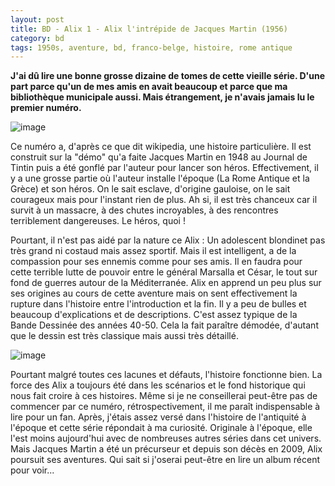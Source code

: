 ```yaml
---
layout: post
title: BD - Alix 1 - Alix l'intrépide de Jacques Martin (1956)
category: bd
tags: 1950s, aventure, bd, franco-belge, histoire, rome antique
---
```

**J'ai dû lire une bonne grosse dizaine de tomes de cette vieille série. D'une part parce qu'un de mes amis en avait beaucoup et parce que ma bibliothèque municipale aussi. Mais étrangement, je n'avais jamais lu le premier numéro.**

![image](https://filedn.eu/llqi9IBxlYouGRXYG2xlROb/img/2018/alix1_1.jpg)

Ce numéro a, d'après ce que dit wikipedia, une histoire particulière. Il est construit sur la "démo" qu'a faite Jacques Martin en 1948 au Journal de Tintin puis a été gonflé par l'auteur pour lancer son héros. Effectivement, il y a une grosse partie où l'auteur installe l'époque (La Rome Antique et la Grèce) et son héros. On le sait esclave, d'origine gauloise, on le sait courageux mais pour l'instant rien de plus. Ah si, il est très chanceux car il survit à un massacre, à des chutes incroyables, à des rencontres terriblement dangereuses. Le héros, quoi !

Pourtant, il n'est pas aidé par la nature ce Alix : Un adolescent blondinet pas très grand ni costaud mais assez sportif. Mais il est intelligent, a de la compassion pour ses ennemis comme pour ses amis. Il en faudra pour cette terrible lutte de pouvoir entre le général Marsalla et César, le tout sur fond de guerres autour de la Méditerranée. Alix en apprend un peu plus sur ses origines au cours de cette aventure mais on sent effectivement la rupture dans l'histoire entre l'introduction et la fin. Il y a peu de bulles et beaucoup d'explications et de descriptions. C'est assez typique de la Bande Dessinée des années 40-50. Cela la fait paraître démodée, d'autant que le dessin est très classique mais aussi très détaillé.

![image](https://filedn.eu/llqi9IBxlYouGRXYG2xlROb/img/2018/alix1_2.jpg)

Pourtant malgré toutes ces lacunes et défauts, l'histoire fonctionne bien. La force des Alix a toujours été dans les scénarios et le fond historique qui nous fait croire à ces histoires. Même si je ne conseillerai peut-être pas de commencer par ce numéro, rétrospectivement, il me paraît indispensable à lire pour un fan. Après, j'étais assez versé dans l'histoire de l'antiquité à l'époque et cette série répondait à ma curiosité. Originale à l'époque, elle l'est moins aujourd'hui avec de nombreuses autres séries dans cet univers. Mais Jacques Martin a été un précurseur et depuis son décès en 2009, Alix poursuit ses aventures. Qui sait si j'oserai peut-être en lire un album récent pour voir...
